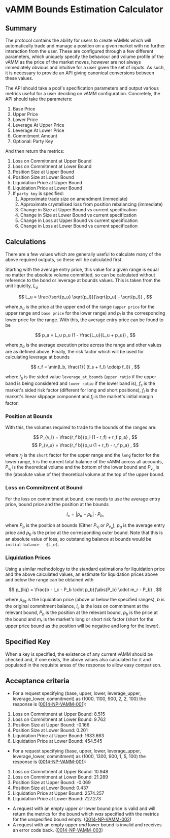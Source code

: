 
# vAMM Bounds Estimation Calculator


## Summary

The protocol contains the ability for users to create vAMMs which will automatically trade and manage a position on a given market with no further interaction from the user. These are configured through a few different parameters, which uniquely specify the behaviour and volume profile of the vAMM as the price of the market moves, however are not always immediately obvious and intuitive for a user given the set of inputs. As such, it is necessary to provide an API giving canonical conversions between these values. 

The API should take a pool's specification parameters and output various metrics useful for a user deciding on vAMM configuration. Concretely, the API should take the parameters:

 1. Base Price
 1. Upper Price
 1. Lower Price
 1. Leverage At Upper Price
 1. Leverage At Lower Price
 1. Commitment Amount
 1. Optional: Party Key

And then return the metrics:

 1. Loss on Commitment at Upper Bound
 1. Loss on Commitment at Lower Bound
 1. Position Size at Upper Bound
 1. Position Size at Lower Bound
 1. Liquidation Price at Upper Bound
 1. Liquidation Price at Lower Bound
 1. If `party key` is specified:
    1. Approximate trade size on amendment (immediate)
    1. Approximate crystallised loss from position rebalancing (immediate)
    1. Change in Size at Upper Bound vs current specification
    1. Change in Size at Lower Bound vs current specification
    1. Change in Loss at Upper Bound vs current specification
    1. Change in Loss at Lower Bound vs current specification


## Calculations

There are a few values which are generally useful to calculate many of the above required outputs, so these will be calculated first.

Starting with the average entry price, this value for a given range is equal no matter the absolute volume committed, so can be calculated without reference to the bond or leverage at bounds values. This is taken from the unit liquidity, $L_u$ 

$$
L_u = \frac{\sqrt{p_u} \sqrt{p_l}}{\sqrt{p_u} - \sqrt{p_l}} ,
$$

where $p_u$ is the price at the upper end of the range (`upper price` for the upper range and `base price` for the lower range) and $p_l$ is the corresponding lower price for the range. With this, the average entry price can be found to be

$$
p_a = L_u  p_u  (1 - \frac{L_u}{L_u + p_u}) ,
$$

where $p_a$ is the average execution price across the range and other values are as defined above. Finally, the risk factor which will be used for calculating leverage at bounds 

$$
r_f = \min(l_b, \frac{1}{ (f_s + f_l) \cdotp f_i}) ,
$$

where $l_b$ is the sided value `leverage_at_bounds` (`upper ratio` if the upper band is being considered and `lower ratio` if the lower band is), $f_s$ is the market's sided risk factor (different for long and short positions), $f_l$ is the market's linear slippage component and $f_i$ is the market's initial margin factor.


### Position at Bounds

With this, the volumes required to trade to the bounds of the ranges are:

$$
P_{v_l} = \frac{r_f b}{p_l (1 - r_f) + r_f p_a} ,
$$
$$
P_{v_u} = \frac{r_f b}{p_u (1 + r_f) - r_f p_a} ,
$$

where $r_f$ is the `short` factor for the upper range and the `long` factor for the lower range, `b` is the current total balance of the vAMM across all accounts, $P_{v_l}$ is the theoretical volume and the bottom of the lower bound and $P_{v_u}$ is the (absolute value of the) theoretical volume at the top of the upper bound.


### Loss on Commitment at Bound

For the loss on commitment at bound, one needs to use the average entry price, bound price and the position at the bounds

$$
l_c = |p_a - p_b| \cdot P_b ,
$$

where $P_b$ is the position at bounds (Either $P_{v_l}$ or $P_{v_u}$), $p_a$ is the average entry price and $p_b$ is the price at the corresponding outer bound. Note that this is an absolute value of loss, so outstanding balance at bounds would be `initial balance - $L_c$`.


### Liquidation Prices

Using a similar methodology to the standard estimations for liquidation price and the above calculated values, an estimate for liquidation prices above and below the range can be obtained with

$$
p_{liq} = \frac{b - l_c - P_b \cdot p_b}{\abs{P_b} \cdot m_r - P_b} ,
$$

where $p_{liq}$ is the liquidation price (above or below the specified ranges), $b$ is the original commitment balance, $l_c$ is the loss on commitment at the relevant bound, $P_b$ is the position at the relevant bound, $p_b$ is the price at the bound and $m_r$ is the market's long or short risk factor (short for the upper price bound as the position will be negative and long for the lower).


## Specified Key

When a key is specified, the existence of any current vAMM should be checked and, if one exists, the above values also calculated for it and populated in the requisite areas of the response to allow easy comparison. 


## Acceptance criteria
- For a request specifying (base, upper, lower, leverage_upper, leverage_lower, commitment) as (1000, 1100, 900, 2, 2, 100) the response is (<a name="0014-NP-VAMM-001" href="#0014-NP-VAMM-001">0014-NP-VAMM-001</a>):
 1. Loss on Commitment at Upper Bound: 8.515
 1. Loss on Commitment at Lower Bound: 9.762
 1. Position Size at Upper Bound: -0.166
 1. Position Size at Lower Bound: 0.201
 1. Liquidation Price at Upper Bound: 1633.663
 1. Liquidation Price at Lower Bound: 454.545


- For a request specifying (base, upper, lower, leverage_upper, leverage_lower, commitment) as (1000, 1300, 900, 1, 5, 100) the response is (<a name="0014-NP-VAMM-001" href="#0014-NP-VAMM-001">0014-NP-VAMM-001</a>):
 1. Loss on Commitment at Upper Bound: 10.948
 1. Loss on Commitment at Lower Bound: 21.289
 1. Position Size at Upper Bound: -0.069
 1. Position Size at Lower Bound: 0.437
 1. Liquidation Price at Upper Bound: 2574.257
 1. Liquidation Price at Lower Bound: 727.273

- A request with an empty upper *or* lower bound price is valid and will return the metrics for the bound which *was* specified with the metrics for the unspecified bound empty. (<a name="0014-NP-VAMM-002" href="#0014-NP-VAMM-002">0014-NP-VAMM-002</a>)
- A request with an empty upper *and* lower bound is invalid and receives an error code back. (<a name="0014-NP-VAMM-003" href="#0014-NP-VAMM-003">0014-NP-VAMM-003</a>)